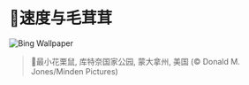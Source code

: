 # 🔖速度与毛茸茸

![Bing Wallpaper](https://www.bing.com/th?id=OHR.AutumnChipmunk_ZH-CN6224482683_1920x1080.jpg&rf=LaDigue_1920x1080.jpg&pid=hp)

> 📝最小花栗鼠, 库特奈国家公园, 蒙大拿州, 美国 (© Donald M. Jones/Minden Pictures)
